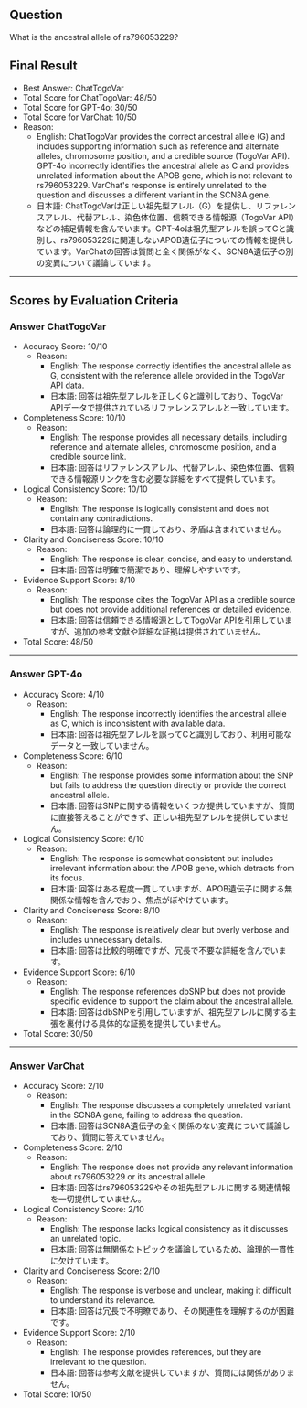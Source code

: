 ## Question

What is the ancestral allele of rs796053229?

## Final Result

- Best Answer: ChatTogoVar
- Total Score for ChatTogoVar: 48/50
- Total Score for GPT-4o: 30/50
- Total Score for VarChat: 10/50
- Reason:
  - English: ChatTogoVar provides the correct ancestral allele (G) and includes supporting information such as reference and alternate alleles, chromosome position, and a credible source (TogoVar API). GPT-4o incorrectly identifies the ancestral allele as C and provides unrelated information about the APOB gene, which is not relevant to rs796053229. VarChat's response is entirely unrelated to the question and discusses a different variant in the SCN8A gene.
  - 日本語: ChatTogoVarは正しい祖先型アレル（G）を提供し、リファレンスアレル、代替アレル、染色体位置、信頼できる情報源（TogoVar API）などの補足情報を含んでいます。GPT-4oは祖先型アレルを誤ってCと識別し、rs796053229に関連しないAPOB遺伝子についての情報を提供しています。VarChatの回答は質問と全く関係がなく、SCN8A遺伝子の別の変異について議論しています。

---

## Scores by Evaluation Criteria

### Answer ChatTogoVar
- Accuracy Score: 10/10
  - Reason: 
    - English: The response correctly identifies the ancestral allele as G, consistent with the reference allele provided in the TogoVar API data.
    - 日本語: 回答は祖先型アレルを正しくGと識別しており、TogoVar APIデータで提供されているリファレンスアレルと一致しています。
- Completeness Score: 10/10
  - Reason: 
    - English: The response provides all necessary details, including reference and alternate alleles, chromosome position, and a credible source link.
    - 日本語: 回答はリファレンスアレル、代替アレル、染色体位置、信頼できる情報源リンクを含む必要な詳細をすべて提供しています。
- Logical Consistency Score: 10/10
  - Reason: 
    - English: The response is logically consistent and does not contain any contradictions.
    - 日本語: 回答は論理的に一貫しており、矛盾は含まれていません。
- Clarity and Conciseness Score: 10/10
  - Reason: 
    - English: The response is clear, concise, and easy to understand.
    - 日本語: 回答は明確で簡潔であり、理解しやすいです。
- Evidence Support Score: 8/10
  - Reason: 
    - English: The response cites the TogoVar API as a credible source but does not provide additional references or detailed evidence.
    - 日本語: 回答は信頼できる情報源としてTogoVar APIを引用していますが、追加の参考文献や詳細な証拠は提供されていません。
- Total Score: 48/50

---

### Answer GPT-4o
- Accuracy Score: 4/10
  - Reason: 
    - English: The response incorrectly identifies the ancestral allele as C, which is inconsistent with available data.
    - 日本語: 回答は祖先型アレルを誤ってCと識別しており、利用可能なデータと一致していません。
- Completeness Score: 6/10
  - Reason: 
    - English: The response provides some information about the SNP but fails to address the question directly or provide the correct ancestral allele.
    - 日本語: 回答はSNPに関する情報をいくつか提供していますが、質問に直接答えることができず、正しい祖先型アレルを提供していません。
- Logical Consistency Score: 6/10
  - Reason: 
    - English: The response is somewhat consistent but includes irrelevant information about the APOB gene, which detracts from its focus.
    - 日本語: 回答はある程度一貫していますが、APOB遺伝子に関する無関係な情報を含んでおり、焦点がぼやけています。
- Clarity and Conciseness Score: 8/10
  - Reason: 
    - English: The response is relatively clear but overly verbose and includes unnecessary details.
    - 日本語: 回答は比較的明確ですが、冗長で不要な詳細を含んでいます。
- Evidence Support Score: 6/10
  - Reason: 
    - English: The response references dbSNP but does not provide specific evidence to support the claim about the ancestral allele.
    - 日本語: 回答はdbSNPを引用していますが、祖先型アレルに関する主張を裏付ける具体的な証拠を提供していません。
- Total Score: 30/50

---

### Answer VarChat
- Accuracy Score: 2/10
  - Reason: 
    - English: The response discusses a completely unrelated variant in the SCN8A gene, failing to address the question.
    - 日本語: 回答はSCN8A遺伝子の全く関係のない変異について議論しており、質問に答えていません。
- Completeness Score: 2/10
  - Reason: 
    - English: The response does not provide any relevant information about rs796053229 or its ancestral allele.
    - 日本語: 回答はrs796053229やその祖先型アレルに関する関連情報を一切提供していません。
- Logical Consistency Score: 2/10
  - Reason: 
    - English: The response lacks logical consistency as it discusses an unrelated topic.
    - 日本語: 回答は無関係なトピックを議論しているため、論理的一貫性に欠けています。
- Clarity and Conciseness Score: 2/10
  - Reason: 
    - English: The response is verbose and unclear, making it difficult to understand its relevance.
    - 日本語: 回答は冗長で不明瞭であり、その関連性を理解するのが困難です。
- Evidence Support Score: 2/10
  - Reason: 
    - English: The response provides references, but they are irrelevant to the question.
    - 日本語: 回答は参考文献を提供していますが、質問には関係がありません。
- Total Score: 10/50